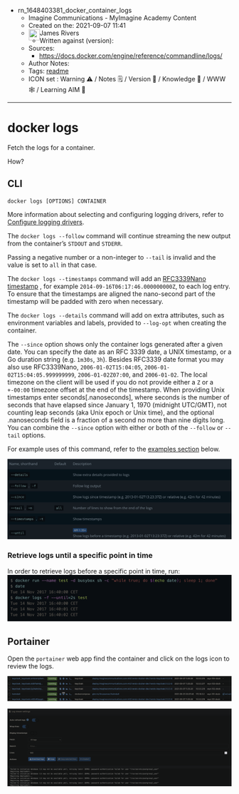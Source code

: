 - rn_1648403381_docker_container_logs
	- Imagine Communications - MyImagine Academy Content
	- Created on the: 2021-09-07 11:41
	-  <img src="https://avatars.githubusercontent.com/u/8113173?s=60&v=4" width="25" height="25" align="left">  James Rivers
	- Written against (version): 
	- Sources: 
		- https://docs.docker.com/engine/reference/commandline/logs/
	- Author Notes: 
	- Tags: [readme](readme.md)
	- ICON set : Warning ⚠️ / Notes 🗒 / Version 🌱 / Knowledge 🧠 / WWW 🕸 / Learning AIM 🎯
---
# docker logs
Fetch the logs for a container. 

How?

## CLI

```
docker logs [OPTIONS] CONTAINER
```

More information about selecting and configuring logging drivers, refer to [Configure logging drivers](https://docs.docker.com/config/containers/logging/configure/).

The `docker logs --follow` command will continue streaming the new output from the container’s `STDOUT` and `STDERR`.

Passing a negative number or a non-integer to `--tail` is invalid and the value is set to `all` in that case.

The `docker logs --timestamps` command will add an [RFC3339Nano timestamp](https://golang.org/pkg/time/#pkg-constants) , for example `2014-09-16T06:17:46.000000000Z`, to each log entry. To ensure that the timestamps are aligned the nano-second part of the timestamp will be padded with zero when necessary.

The `docker logs --details` command will add on extra attributes, such as environment variables and labels, provided to `--log-opt` when creating the container.

The `--since` option shows only the container logs generated after a given date. You can specify the date as an RFC 3339 date, a UNIX timestamp, or a Go duration string (e.g. `1m30s`, `3h`). Besides RFC3339 date format you may also use RFC3339Nano, `2006-01-02T15:04:05`, `2006-01-02T15:04:05.999999999`, `2006-01-02Z07:00`, and `2006-01-02`. The local timezone on the client will be used if you do not provide either a `Z` or a `+-00:00` timezone offset at the end of the timestamp. When providing Unix timestamps enter seconds[.nanoseconds], where seconds is the number of seconds that have elapsed since January 1, 1970 (midnight UTC/GMT), not counting leap seconds (aka Unix epoch or Unix time), and the optional .nanoseconds field is a fraction of a second no more than nine digits long. You can combine the `--since` option with either or both of the `--follow` or `--tail` options.

For example uses of this command, refer to the [examples section](https://docs.docker.com/engine/reference/commandline/logs/#examples) below.

![](/attachments/Pasted%20image%2020210907114350.png)

### Retrieve logs until a specific point in time[](https://docs.docker.com/engine/reference/commandline/logs/#retrieve-logs-until-a-specific-point-in-time)

In order to retrieve logs before a specific point in time, run:
![](/attachments/Pasted%20image%2020210907114420.png)

## Portainer 
Open the `portainer` web app find the container and click on the logs icon to review the logs. 

![](/attachments/Pasted%20image%2020210907114526.png)

![](/attachments/Pasted%20image%2020210907114543.png)